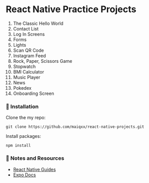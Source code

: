 # React Native Practice Projects

1. The Classic Hello World
2. Contact List
3. Log In Screens
4. Forms
5. Lights
6. Scan QR Code
7. Instagram Feed
8. Rock, Paper, Scissors Game
9. Stopwatch
10. BMI Calculator
11. Music Player
12. News
13. Pokedex
14. Onboarding Screen

### 🚀 Installation

Clone the my repo:

```
git clone https://github.com/maiqxx/react-native-projects.git
```

Install packages:

```
npm install
```

### 📝 Notes and Resources
- [React Native Guides](https://reactnative.dev/docs/getting-started "React Native Guides")
- [Expo Docs](https://docs.expo.dev/index.html "Expo Docs")

